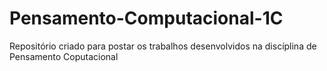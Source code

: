 # Pensamento-Computacional-1C
Repositório criado para postar os trabalhos desenvolvidos na discíplina de Pensamento Coputacional
